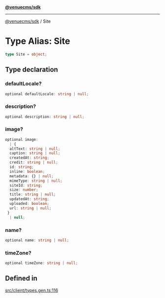 [**@venuecms/sdk**](../Index.md)

***

[@venuecms/sdk](../Index.md) / Site

# Type Alias: Site

```ts
type Site = object;
```

## Type declaration

### defaultLocale?

```ts
optional defaultLocale: string | null;
```

### description?

```ts
optional description: string | null;
```

### image?

```ts
optional image: 
  | {
  altText: string | null;
  caption: string | null;
  createdAt: string;
  credit: string | null;
  id: string;
  inline: boolean;
  metadata: {} | null;
  mimeType: string | null;
  siteId: string;
  size: number;
  title: string | null;
  updatedAt: string;
  uploaded: boolean;
  url: string | null;
 }
  | null;
```

### name?

```ts
optional name: string | null;
```

### timeZone?

```ts
optional timeZone: string | null;
```

## Defined in

[src/client/types.gen.ts:116](https://github.com/venuecms/sdk/blob/7543b83415eb4130a2d88204751cb0c3e7f6d4ab/src/client/types.gen.ts#L116)
